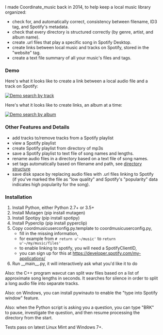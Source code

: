 
I made Coordinate\_music back in 2014, to help keep a local music library organized:

* check for, and automatically correct, consistency between filename, ID3 tag, and Spotify's metadata.
* check that every directory is structured correctly (by genre, artist, and album name).
* create .url files that play a specific song in Spotify Desktop.
* create links between local music and tracks on Spotify, stored in the "website" tag.
* create a text file summary of all your music's files and tags.

### Demo

Here's what it looks like to create a link between a local audio file and a track on Spotify:

<a href="#">![Demo search by track](https://moltenform.com/page/labs-coordinate-music/fromtracklgc.png)</a>

Here's what it looks like to create links, an album at a time:

<a href="#">![Demo search by album](https://moltenform.com/page/labs-coordinate-music/fromalbumlgc.png)</a>

### Other Features and Details

* add tracks to/remove tracks from a Spotify playlist
* view a Spotify playlist
* create Spotify playlist from directory of mp3s
* save a Spotify playlist to text file of song names and lengths.
* rename audio files in a directory based on a text file of song names.
* set tags automatically based on filename and path, see [directory structure](./labs_coordinate_music/directory_structure.md)
* save disk space by replacing audio files with .url files linking to Spotify (if you've marked the file as "low quality" and Spotify's "popularity" data indicates high popularity for the song).

### Installation

1. Install Python, either Python 2.7+ or 3.5+
1. Install Mutagen (pip install mutagen)
1. Install Spotipy (pip install spotipy)
1. Install Pyperclip (pip install pyperclip)
1. Copy coordmusicuserconfig.py.template to coordmusicuserconfig.py,
	* fill in the missing information,
	* for example from `# return u'~/music'` to `return u'~/my/music/files'`
	* to enable linking to spotify, you will need a SpotifyClientID,
	* you can sign up for this at https://developer.spotify.com/my-applications/
1. Run \_\_main\_\_.py, it will interactively ask what you'd like it to do

Also: the C++ program wavcut can split wav files based on a list of approximate song lengths in seconds. It searches for silence in order to split a long audio file into separate tracks.

Also: on Windows, you can install pywinauto to enable the "type into Spotify window" feature.

Also: when the Python script is asking you a question, you can type "BRK" to pause, investigate the question, and then resume processing the directory from the start.

Tests pass on latest Linux Mint and Windows 7+.


